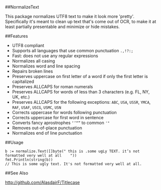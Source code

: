 ##NormalizeText

This package normalizes UTF8 text to make it look more 'pretty'. Specifically it's meant to clean up text that's come out of OCR, to make it at least partially presentable and minimize or hide mistakes.

##Features

* UTF8 compliant
* Supports all languages that use common punctuation `.,!?:;`
* Fast: does not use any regular expressions
* Normalizes all casing
* Normalizes word and line spacing
* Repairs broken lines
* Preserves uppercase on first letter of a word if only the first letter is capitalized
* Preserves ALLCAPS for roman numerals
* Preserves ALLCAPS for words of less than 3 characters (e.g. FL, NY, UK, etc.)
* Preserves ALLCAPS for the following exceptions: `ABC`, `USA`, `USSR`, `YMCA`, `RAF`, `USAF`, `USCG`, `USMC`, `USN`
* Corrects uppercase for words following punctuation
* Corrects uppercase for first word in sentence
* Converts fancy aprostrophes `‘’“”` to common `'"`
* Removes out-of-place punctuation
* Normalizes end of line punctuation

##Usage

    b := normalize.Text([]byte(" this is .some ugLy TEXT. it’s not formatted very well at all    "))
    fmt.Println(string(b))
    // This is some ugly text. It's not formatted very well at all.

##See Also
  
  http://github.com/AlasdairF/Titlecase
